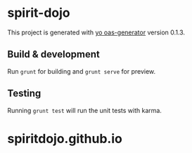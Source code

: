 # spirit-dojo

This project is generated with [yo oas-generator](https://github.com/fabianLeon/oas)
version 0.1.3.

## Build & development

Run `grunt` for building and `grunt serve` for preview.

## Testing

Running `grunt test` will run the unit tests with karma.
# spiritdojo.github.io
